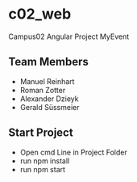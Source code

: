 # c02_web
Campus02 Angular Project MyEvent

## Team Members
* Manuel Reinhart
* Roman Zotter
* Alexander Dzieyk
* Gerald Süssmeier

## Start Project
* Open cmd Line in Project Folder
* run npm install
* run npm start
